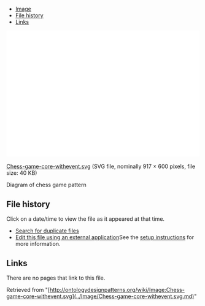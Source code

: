 * [Image](../Image/Chess-game-core-withevent.svg.md#file)
* [File history](../Image/Chess-game-core-withevent.svg.md#filehistory)
* [Links](../Image/Chess-game-core-withevent.svg.md#filelinks)

[![Image:Chess-game-core-withevent.svg](../images/thumb/d/de/Chess-game-core-withevent.svg/800px-Chess-game-core-withevent.svg.png)](../../images/d/de/Chess-game-core-withevent.svg)  

[Chess-game-core-withevent.svg](../../images/d/de/Chess-game-core-withevent.svg "Chess-game-core-withevent.svg")‎  (SVG file, nominally 917 × 600 pixels, file size: 40 KB)




Diagram of chess game pattern




## File history

Click on a date/time to view the file as it appeared at that time.



  
* [Search for duplicate files](http://ontologydesignpatterns.org/wiki/Special:FileDuplicateSearch/Chess-game-core-withevent.svg "Special:FileDuplicateSearch/Chess-game-core-withevent.svg")
* [Edit this file using an external application](http://ontologydesignpatterns.org/wiki/index.php?title=Image:Chess-game-core-withevent.svg&action=edit&externaledit=true&mode=file "Image:Chess-game-core-withevent.svg")See the [setup instructions](http://www.mediawiki.org/wiki/Manual:External_editors "http://www.mediawiki.org/wiki/Manual:External_editors") for more information.

## Links



There are no pages that link to this file.




Retrieved from "[http://ontologydesignpatterns.org/wiki/Image:Chess-game-core-withevent.svg](../Image/Chess-game-core-withevent.svg.md)"